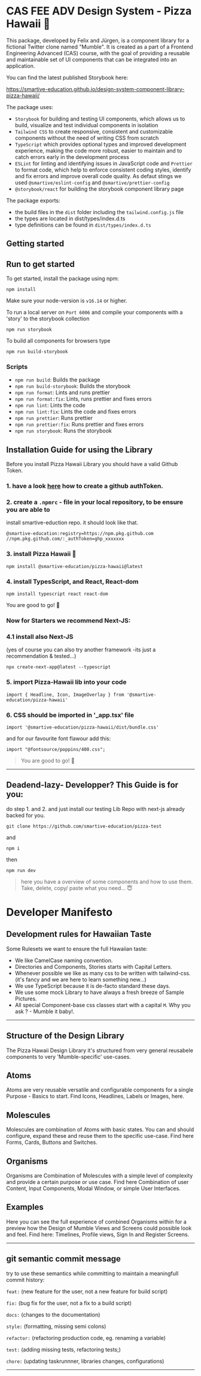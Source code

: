 # CAS FEE ADV Design System - Pizza Hawaii 🍕 

This package, developed by Felix and Jürgen, is a component library for a fictional Twitter clone named "Mumble". It is created as a part of a Frontend Engineering Advanced (CAS) course, with the goal of providing a reusable and maintainable set of UI components that can be integrated into an application.

You can find the latest published Storybook here:

https://smartive-education.github.io/design-system-component-library-pizza-hawaii/


The package uses:
- `Storybook` for building and testing UI components, which allows us to build, visualize and test individual components in isolation
- `Tailwind CSS` to create responsive, consistent and customizable components without the need of writing CSS from scratch
- `TypeScript` which provides optional types and improved development experience, making the code more robust, easier to maintain and to catch errors early in the development process
- `ESLint` for linting and identifying issues in JavaScript code and `Prettier` to format code, which help to enforce consistent coding styles, identify and fix errors and improve overall code quality. As defaut stings we used `@smartive/eslint-config` and `@smartive/prettier-config`
- `@storybook/react` for building the storybook component library page



The package exports:
- the build files in the `dist` folder including the `tailwind.config.js` file
- the types are located in dist/types/index.d.ts
- type definitions can be found in `dist/types/index.d.ts`

## Getting started



## Run to get started
To get started, install the package using npm:

```
npm install
```


Make sure your node-version is `v16.14` or higher.

To run a local server on `Port 6006` and compile your components with a 'story' to the storybook collection

```
npm run storybook
```

To build all components for browsers type

```
npm run build-storybook
```


### Scripts
- `npm run build`: Builds the package
- `npm run build-storybook`: Builds the storybook
- `npm run format`: Lints and runs prettier
- `npm run format:fix`: Lints, runs prettier and fixes errors
- `npm run lint`: Lints the code
- `npm run lint:fix`: Lints the code and fixes errors
- `npm run prettier`: Runs prettier
- `npm run prettier:fix`: Runs prettier and fixes errors
- `npm run storybook`: Runs the storybook





## Installation Guide for using the Library

Before you install Pizza Hawaii Library you should have a valid Github Token.

### 1. have a look <a href='https://docs.github.com/en/enterprise-server@3.4/authentication/keeping-your-account-and-data-secure/creating-a-personal-access-token'>here</a> how to create a github authToken. 


### 2. create a `.npmrc` - file in your local repository, to be ensure you are able to 
install smartive-eduction repo. it should look like that.

```
@smartive-education:registry=https://npm.pkg.github.com
//npm.pkg.github.com/:_authToken=ghp_xxxxxxx
```


### 3. install Pizza Hawaii 🍕

`npm install @smartive-education/pizza-hawaii@latest`


### 4. install TypesScript, and React, React-dom

`npm install typescript react react-dom`

You are good to go!  🎉

### Now for Starters we recommend Next-JS:

### 4.1 install also Next-JS
(yes of course you can also try another framework -its just a recommendation & tested...)

`npx create-next-app@latest --typescript`

### 5. import Pizza-Hawaii lib into your code

`import { Headline, Icon, ImageOverlay } from '@smartive-education/pizza-hawaii'`

### 6. CSS should be imported in '_app.tsx' file 

`import '@smartive-education/pizza-hawaii/dist/bundle.css'`

and for our favourite font flawour add this:

`import "@fontsource/poppins/400.css";`

> You are good to go!  🎉

---
## Deadend-lazy- Developper? This Guide is for you:

do step 1. and 2. and just install our testing Lib Repo with next-js already backed for you. 

`git clone https://github.com/smartive-education/pizza-test`

and

`npm i`

then

`npm run dev`

> here you have a overview of some components and how to use them. Take, delete, copy/ paste what you need... 😇



# Developer Manifesto

## Development rules for Hawaiian Taste

Some Rulesets we want to ensure the full Hawaiian taste:

- We like CamelCase naming convention.
- Directories and Components, Stories starts with Capital Letters.
- Whenever possible we like as many css to be written with tailwind-css. (it's fancy and we are here to learn something new...)
- We use TypeScript because it is de-facto standard these days.
- We use some mock Library to have always a fresh breeze of Sample Pictures.
- All special Component-base css classes start with a capital `M`. Why you ask ? - Mumble it baby!.


---

## Structure of the Design Library

The Pizza Hawaii Design Library it's structured from very general reusabele components to very 'Mumble-specific' use-cases. 

## Atoms
Atoms are very reusable versatile and configurable components for a single Purpose - Basics to start.
Find Icons, Headlines, Labels or Images,  here. 

## Molescules
Molescules are combination of Atoms with basic states. You can and should configure, expand these and reuse them to the specific use-case. Find here Forms, Cards, Buttons and Switches.

## Organisms
Organisms are Combination of Molescules with a simple level of complexity and provide a certain purpose or use case. Find here Combination of user Content, Input Components, Modal Window, or simple User Interfaces. 

## Examples
Here you can see the full experience of combined Organisms within for a preview how the Design of Mumble Views and Screens could possible look and feel. 
Find here: Timelines, Profile views, Sign In and Register Screens.


---

## git semantic commit message 

try to use these semantics while committing to maintain a meaningfull commit history:

`feat:` (new feature for the user, not a new feature for build script)

`fix:` (bug fix for the user, not a fix to a build script)

`docs:` (changes to the documentation)

`style:` (formatting, missing semi colons)

`refactor:` (refactoring production code, eg. renaming a variable)

`test:` (adding missing tests, refactoring tests;)

`chore:` (updating taskrunnner, libraries changes, configurations)

---
